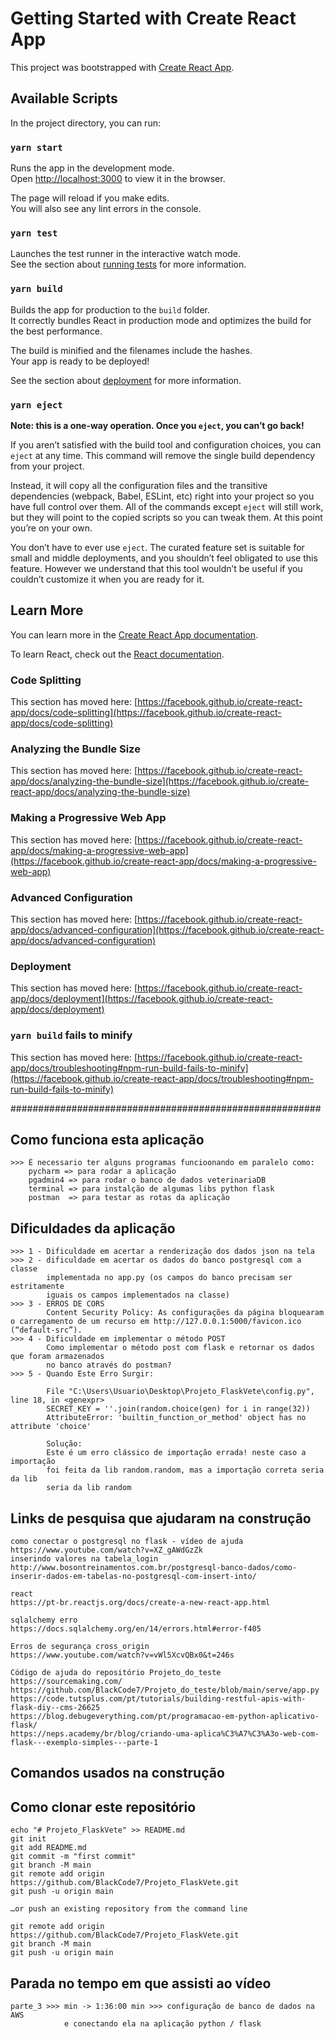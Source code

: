 # Getting Started with Create React App

This project was bootstrapped with [Create React App](https://github.com/facebook/create-react-app).

## Available Scripts

In the project directory, you can run:

### `yarn start`

Runs the app in the development mode.\
Open [http://localhost:3000](http://localhost:3000) to view it in the browser.

The page will reload if you make edits.\
You will also see any lint errors in the console.

### `yarn test`

Launches the test runner in the interactive watch mode.\
See the section about [running tests](https://facebook.github.io/create-react-app/docs/running-tests) for more information.

### `yarn build`

Builds the app for production to the `build` folder.\
It correctly bundles React in production mode and optimizes the build for the best performance.

The build is minified and the filenames include the hashes.\
Your app is ready to be deployed!

See the section about [deployment](https://facebook.github.io/create-react-app/docs/deployment) for more information.

### `yarn eject`

**Note: this is a one-way operation. Once you `eject`, you can’t go back!**

If you aren’t satisfied with the build tool and configuration choices, you can `eject` at any time. This command will remove the single build dependency from your project.

Instead, it will copy all the configuration files and the transitive dependencies (webpack, Babel, ESLint, etc) right into your project so you have full control over them. All of the commands except `eject` will still work, but they will point to the copied scripts so you can tweak them. At this point you’re on your own.

You don’t have to ever use `eject`. The curated feature set is suitable for small and middle deployments, and you shouldn’t feel obligated to use this feature. However we understand that this tool wouldn’t be useful if you couldn’t customize it when you are ready for it.

## Learn More

You can learn more in the [Create React App documentation](https://facebook.github.io/create-react-app/docs/getting-started).

To learn React, check out the [React documentation](https://reactjs.org/).

### Code Splitting

This section has moved here: [https://facebook.github.io/create-react-app/docs/code-splitting](https://facebook.github.io/create-react-app/docs/code-splitting)

### Analyzing the Bundle Size

This section has moved here: [https://facebook.github.io/create-react-app/docs/analyzing-the-bundle-size](https://facebook.github.io/create-react-app/docs/analyzing-the-bundle-size)

### Making a Progressive Web App

This section has moved here: [https://facebook.github.io/create-react-app/docs/making-a-progressive-web-app](https://facebook.github.io/create-react-app/docs/making-a-progressive-web-app)

### Advanced Configuration

This section has moved here: [https://facebook.github.io/create-react-app/docs/advanced-configuration](https://facebook.github.io/create-react-app/docs/advanced-configuration)

### Deployment

This section has moved here: [https://facebook.github.io/create-react-app/docs/deployment](https://facebook.github.io/create-react-app/docs/deployment)

### `yarn build` fails to minify

This section has moved here: [https://facebook.github.io/create-react-app/docs/troubleshooting#npm-run-build-fails-to-minify](https://facebook.github.io/create-react-app/docs/troubleshooting#npm-run-build-fails-to-minify)

########################################################

## Como funciona esta aplicação
    >>> É necessario ter alguns programas funcioonando em paralelo como:
        pycharm => para rodar a aplicação
        pgadmin4 => para rodar o banco de dados veterinariaDB
        terminal => para instalção de algumas libs python flask
        postman  => para testar as rotas da aplicação

## Dificuldades da aplicação
    >>> 1 - Dificuldade em acertar a renderização dos dados json na tela
    >>> 2 - dificuldade em acertar os dados do banco postgresql com a classe
            implementada no app.py (os campos do banco precisam ser estritamente
            iguais os campos implementados na classe)
    >>> 3 - ERROS DE CORS
            Content Security Policy: As configurações da página bloquearam o carregamento de um recurso em http://127.0.0.1:5000/favicon.ico (“default-src”).
    >>> 4 - Dificuldade em implementar o método POST
            Como implementar o método post com flask e retornar os dados que foram armazenados
            no banco através do postman?
    >>> 5 - Quando Este Erro Surgir:
            
            File "C:\Users\Usuario\Desktop\Projeto_FlaskVete\config.py", line 18, in <genexpr>
            SECRET_KEY = ''.join(random.choice(gen) for i in range(32))
            AttributeError: 'builtin_function_or_method' object has no attribute 'choice'

            Solução:
            Este é um erro clássico de importação errada! neste caso a importação
            foi feita da lib random.random, mas a importação correta seria da lib
            seria da lib random
            

## Links de pesquisa que ajudaram na construção
    como conectar o postgresql no flask - vídeo de ajuda
    https://www.youtube.com/watch?v=XZ_gAWdGzZk
    inserindo valores na tabela_login
    http://www.bosontreinamentos.com.br/postgresql-banco-dados/como-inserir-dados-em-tabelas-no-postgresql-com-insert-into/
    
    react
    https://pt-br.reactjs.org/docs/create-a-new-react-app.html

    sqlalchemy erro
    https://docs.sqlalchemy.org/en/14/errors.html#error-f405

    Erros de segurança cross_origin
    https://www.youtube.com/watch?v=vWl5XcvQBx0&t=246s

    Código de ajuda do repositório Projeto_do_teste
    https://sourcemaking.com/
    https://github.com/BlackCode7/Projeto_do_teste/blob/main/serve/app.py
    https://code.tutsplus.com/pt/tutorials/building-restful-apis-with-flask-diy--cms-26625
    https://blog.debugeverything.com/pt/programacao-em-python-aplicativo-flask/
    https://neps.academy/br/blog/criando-uma-aplica%C3%A7%C3%A3o-web-com-flask---exemplo-simples---parte-1
    
    

## Comandos usados na construção

## Como clonar este repositório
    echo "# Projeto_FlaskVete" >> README.md
    git init
    git add README.md
    git commit -m "first commit"
    git branch -M main
    git remote add origin https://github.com/BlackCode7/Projeto_FlaskVete.git
    git push -u origin main
    
    …or push an existing repository from the command line
    
    git remote add origin https://github.com/BlackCode7/Projeto_FlaskVete.git
    git branch -M main
    git push -u origin main

    
## Parada no tempo em que assisti ao vídeo
    parte_3 >>> min -> 1:36:00 min >>> configuração de banco de dados na AWS
                e conectando ela na aplicação python / flask